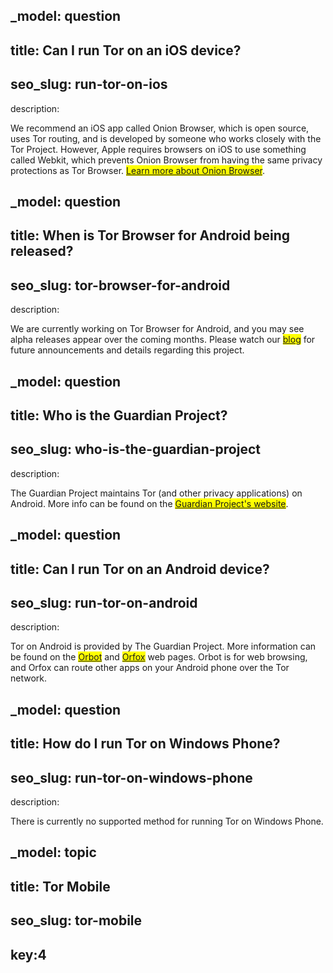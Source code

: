 _model: question 
---
title: Can I run Tor on an iOS device?
---
seo_slug: run-tor-on-ios
---
description: 
<p class="mb-3"> We recommend an iOS app called Onion Browser, which is open source, uses Tor routing, and is developed by someone who works closely with the Tor Project. However, Apple requires browsers on iOS to use something called Webkit, which prevents Onion Browser from having the same privacy protections as Tor Browser. <mark><a href="https://blog.torproject.org/tor-heart-onion-browser-and-more-ios-tor">Learn more about Onion Browser</a></mark>.</p>

_model: question 
---
title: When is Tor Browser for Android being released?
---
seo_slug: tor-browser-for-android
---
description: 
<p class="mb-3">We are currently working on Tor Browser for Android, and you may see alpha releases appear over the coming months. Please watch our  <mark><a href="https://blog.torproject.org">blog</a></mark> for future announcements and details regarding this project.</p>

_model: question 
---
title: Who is the Guardian Project?
---
seo_slug: who-is-the-guardian-project
---
description: 
<p class="mb-3">The Guardian Project maintains Tor (and other privacy applications) on Android. More info can be found on the ​<mark><a href="https://guardianproject.info/">Guardian Project's website</a></mark>.</p>

_model: question 
---
title: Can I run Tor on an Android device?
---
seo_slug: run-tor-on-android
---
description: 
<p class="mb-3">Tor on Android is provided by The Guardian Project. More information can be found on the ​<mark><a href="https://guardianproject.info/apps/orbot/">Orbot</a></mark> and <mark><a href="https://guardianproject.info/apps/orfox/">​Orfox</a></mark> web pages. Orbot is for web browsing, and Orfox can route other apps on your Android phone over the Tor network.</p>

_model: question 
---
title: How do I run Tor on Windows Phone?
---
seo_slug: run-tor-on-windows-phone
---
description: 
<p class="mb-3">There is currently no supported method for running Tor on Windows Phone.</p>

_model: topic
---
title: Tor Mobile
---
seo_slug: tor-mobile
---
key:4
---
